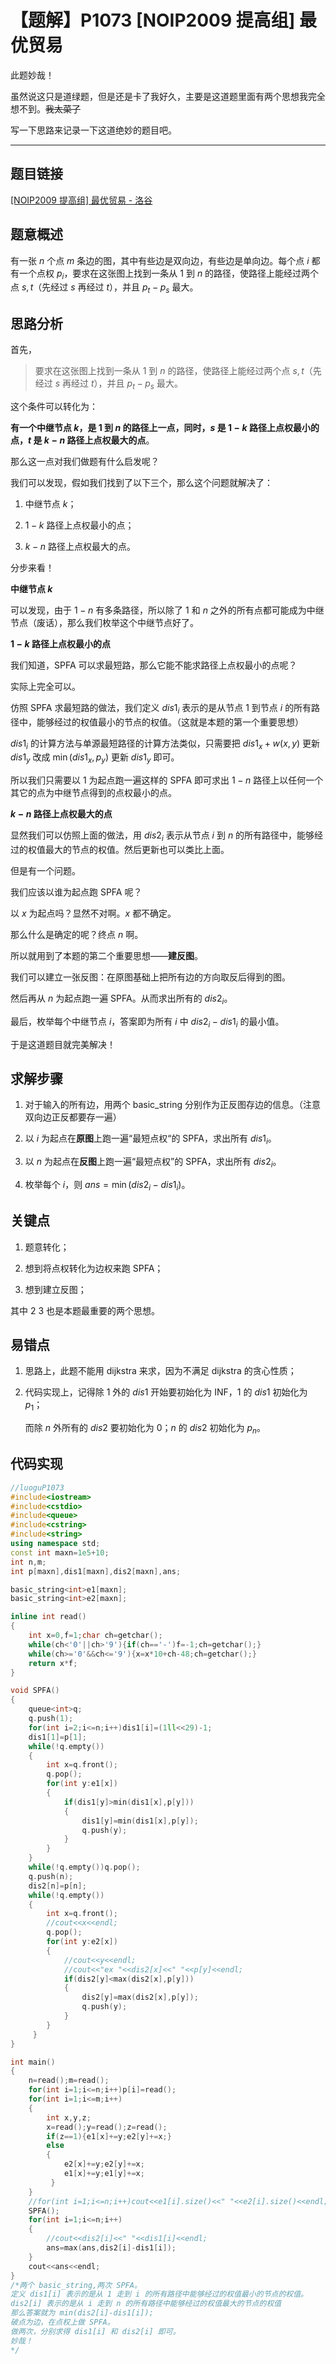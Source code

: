 # 【题解】P1073 [NOIP2009 提高组] 最优贸易

此题妙哉！

虽然说这只是道绿题，但是还是卡了我好久，主要是这道题里面有两个思想我完全想不到。~~我太菜了~~

写一下思路来记录一下这道绝妙的题目吧。

---

## 题目链接

[[NOIP2009 提高组] 最优贸易 - 洛谷](https://www.luogu.com.cn/problem/P1073)

## 题意概述

有一张 $n$ 个点 $m$ 条边的图，其中有些边是双向边，有些边是单向边。每个点 $i$ 都有一个点权 $p_i$，要求在这张图上找到一条从 1 到 $n$ 的路径，使路径上能经过两个点 $s,t$（先经过 $s$ 再经过 $t$），并且 $p_t-p_s$ 最大。

## 思路分析

首先，

> 要求在这张图上找到一条从 1 到 $n$ 的路径，使路径上能经过两个点 $s,t$（先经过 $s$ 再经过 $t$），并且 $p_t-p_s$ 最大。

这个条件可以转化为：

**有一个中继节点 $k$，是 1 到 $n$ 的路径上一点，同时，$s$ 是 $1-k$ 路径上点权最小的点，$t$ 是 $k-n$ 路径上点权最大的点**。

那么这一点对我们做题有什么启发呢？

我们可以发现，假如我们找到了以下三个，那么这个问题就解决了：

1. 中继节点 $k$；

2. $1-k$ 路径上点权最小的点；

3. $k-n$ 路径上点权最大的点。

分步来看！

**中继节点 $k$**

可以发现，由于 $1-n$ 有多条路径，所以除了 1 和 $n$ 之外的所有点都可能成为中继节点（废话），那么我们枚举这个中继节点好了。

**$1-k$ 路径上点权最小的点**

我们知道，SPFA 可以求最短路，那么它能不能求路径上点权最小的点呢？

实际上完全可以。

仿照 SPFA 求最短路的做法，我们定义 $dis1_i$ 表示的是从节点 1 到节点 $i$ 的所有路径中，能够经过的权值最小的节点的权值。（这就是本题的第一个重要思想）

$dis1_i$ 的计算方法与单源最短路径的计算方法类似，只需要把 $dis1_x+w(x,y)$ 更新 $dis1_y$ 改成 $\min(dis1_x,p_y)$ 更新 $dis1_y$ 即可。

所以我们只需要以 1 为起点跑一遍这样的 SPFA 即可求出 $1-n$ 路径上以任何一个其它的点为中继节点得到的点权最小的点。

**$k-n$ 路径上点权最大的点**

显然我们可以仿照上面的做法，用 $dis2_i$ 表示从节点 $i$ 到 $n$ 的所有路径中，能够经过的权值最大的节点的权值。然后更新也可以类比上面。

但是有一个问题。

我们应该以谁为起点跑 SPFA 呢？

以 $x$ 为起点吗？显然不对啊。$x$ 都不确定。

那么什么是确定的呢？终点 $n$ 啊。

所以就用到了本题的第二个重要思想——**建反图**。

我们可以建立一张反图：在原图基础上把所有边的方向取反后得到的图。

然后再从 $n$ 为起点跑一遍 SPFA。从而求出所有的 $dis2_i$。

最后，枚举每个中继节点 $i$，答案即为所有 $i$ 中 $dis2_i-dis1_i$ 的最小值。

于是这道题目就完美解决！

## 求解步骤

1. 对于输入的所有边，用两个 basic_string 分别作为正反图存边的信息。（注意双向边正反都要存一遍）

2. 以 $i$ 为起点在**原图**上跑一遍“最短点权“的 SPFA，求出所有 $dis1_i$。

3. 以 $n$ 为起点在**反图**上跑一遍“最短点权”的 SPFA，求出所有 $dis2_i$。

4. 枚举每个 $i$，则 $ans=\min(dis2_i-dis1_i)$。

## 关键点

1. 题意转化；

2. 想到将点权转化为边权来跑 SPFA；

3. 想到建立反图；

其中 2 3 也是本题最重要的两个思想。

## 易错点

1. 思路上，此题不能用 dijkstra 来求，因为不满足 dijkstra 的贪心性质；

2. 代码实现上，记得除 1 外的 $dis1$ 开始要初始化为 INF，1 的 $dis1$ 初始化为 $p_1$；
   
   而除 $n$ 外所有的 $dis2$ 要初始化为 0；$n$ 的 $dis2$ 初始化为 $p_n$。

## 代码实现

```cpp
//luoguP1073
#include<iostream>
#include<cstdio>
#include<queue>
#include<cstring>
#include<string>
using namespace std;
const int maxn=1e5+10;
int n,m;
int p[maxn],dis1[maxn],dis2[maxn],ans;

basic_string<int>e1[maxn];
basic_string<int>e2[maxn];

inline int read()
{
    int x=0,f=1;char ch=getchar();
    while(ch<'0'||ch>'9'){if(ch=='-')f=-1;ch=getchar();}
    while(ch>='0'&&ch<='9'){x=x*10+ch-48;ch=getchar();}
    return x*f;
}

void SPFA()
{
    queue<int>q;
    q.push(1);
    for(int i=2;i<=n;i++)dis1[i]=(1ll<<29)-1;
    dis1[1]=p[1];
    while(!q.empty())
    {
        int x=q.front();
        q.pop();
        for(int y:e1[x])
        {
            if(dis1[y]>min(dis1[x],p[y]))
            {
                dis1[y]=min(dis1[x],p[y]);
                q.push(y);
            }
        }
    }
    while(!q.empty())q.pop();
    q.push(n);
    dis2[n]=p[n];
    while(!q.empty())
    {
        int x=q.front();
        //cout<<x<<endl;
        q.pop();
        for(int y:e2[x])
        {
            //cout<<y<<endl;
            //cout<<"ex "<<dis2[x]<<" "<<p[y]<<endl;
            if(dis2[y]<max(dis2[x],p[y]))
            {
                dis2[y]=max(dis2[x],p[y]);
                q.push(y);
            }
        }
     } 
}

int main()
{
    n=read();m=read();
    for(int i=1;i<=n;i++)p[i]=read();
    for(int i=1;i<=m;i++)
    {
        int x,y,z;
        x=read();y=read();z=read();
        if(z==1){e1[x]+=y;e2[y]+=x;}
        else
        {
            e2[x]+=y;e2[y]+=x;
            e1[x]+=y;e1[y]+=x;
         } 
    }
    //for(int i=1;i<=n;i++)cout<<e1[i].size()<<" "<<e2[i].size()<<endl;
    SPFA();
    for(int i=1;i<=n;i++)
    {
        //cout<<dis2[i]<<" "<<dis1[i]<<endl;
        ans=max(ans,dis2[i]-dis1[i]);
    }
    cout<<ans<<endl;
} 
/*两个 basic_string,两次 SPFA。 
定义 dis1[i] 表示的是从 1 走到 i 的所有路径中能够经过的权值最小的节点的权值。
dis2[i] 表示的是从 i 走到 n 的所有路径中能够经过的权值最大的节点的权值
那么答案就为 min(dis2[i]-dis1[i]);
破点为边，在点权上做 SPFA。
做两次，分别求得 dis1[i] 和 dis2[i] 即可。
妙哉！
*/ 
```
